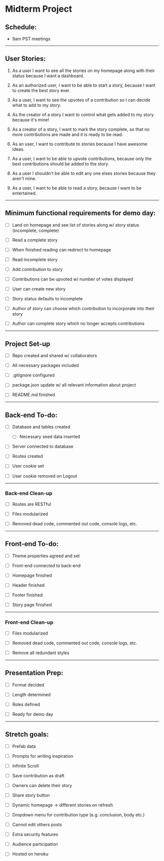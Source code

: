 # Midterm Project

## Schedule: 

* 9am PST meetings

------------------

## User Stories: 

1. As a user I want to see all the stories on my homepage along with their status because I want a dashboard.

1. As an authorized user, I want to be able to start a story, because I want to create the best story ever.

1. As a user, I want to see the upvotes of a contribution so I can decide what to add to my story.

1. As the creator of a story I want to control what gets added to my story because it's mine!

1. As a creator of a story, I want to mark the story complete, so that no more contributions are made and it is ready to be read.

1. As an user, I want to contribute to stories because I have awesome ideas.

1. As a user, I want to be able to upvote contributions, because only the best contributions should be added to the story.

1. As a user I shouldn't be able to edit any one elses stories because they aren't mine.

1. As a user, I want to be able to read a story, because I want to be entertained.

------------------

## Minimum functional requirements for demo day:

* [ ] Land on homepage and see list of stories along w/ story status (incomplete, complete)

* [ ] Read a complete story

* [ ] When finished reading can redirect to homepage

* [ ] Read incomplete story

* [ ] Add contribution to story

* [ ] Contributions can be upvoted w/ number of votes displayed

* [ ] User can create new story

* [ ] Story status defaults to incomplete

* [ ] Author of story can choose which contribution to incorporate into their story

* [ ] Author can complete story which no longer accepts contributions

------------------

## Project Set-up

* [ ] Repo created and shared w/ collaborators

* [ ] All necessary packages included

* [ ] .gitignore configured

* [ ] package.json update w/ all relevant information about project

* [ ] README.md finished

------------------

## Back-end To-do:

* [ ] Database and tables created
  
  * [ ] Necessary seed data inserted

* [ ] Server connected to database

* [ ] Routes created

* [ ] User cookie set

* [ ] User cookie removed on Logout

------------------

### Back-end Clean-up

* [ ] Routes are RESTful

* [ ] Files modularized

* [ ] Removed dead code, commented out code, console logs, etc.

------------------

## Front-end To-do:

* [ ] Theme properties agreed and set

* [ ] Front-end connected to back-end

* [ ] Homepage finished

* [ ] Header finished

* [ ] Footer finished

* [ ] Story page finished

------------------

### Front-end Clean-up

* [ ] Files modularized

* [ ] Removed dead code, commented out code, console logs, etc.

* [ ] Remove all redundant styles

------------------

## Presentation Prep:

* [ ] Format decided

* [ ] Length determined

* [ ] Roles defined

* [ ] Ready for demo day

------------------

## Stretch goals:

* [ ] Prefab data

* [ ] Prompts for writing inspiration

* [ ] Infinite Scroll

* [ ] Save contribution as draft

* [ ] Owners can delete their story

* [ ] Share story button

* [ ] Dynamic homepage -> different stories on refresh

* [ ] Dropdown menu for contribution type (e.g. conclusion, body etc.)

* [ ] Cannot edit others posts

* [ ] Extra security features

* [ ] Audience participation

* [ ] Hosted on heroku
